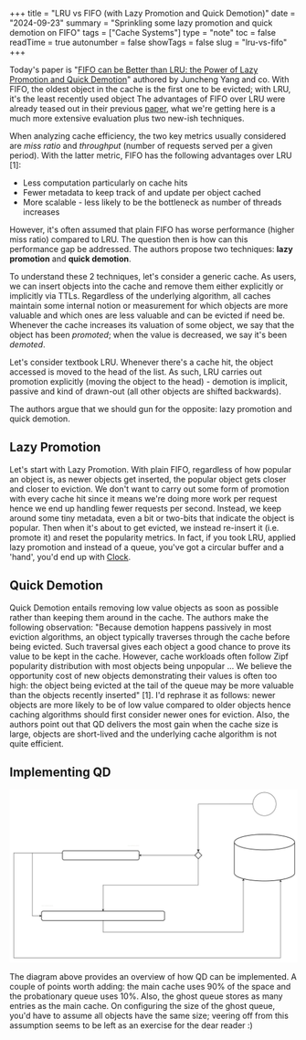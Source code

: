 +++
title = "LRU vs FIFO (with Lazy Promotion and Quick Demotion)"
date = "2024-09-23"
summary = "Sprinkling some lazy promotion and quick demotion on FIFO"
tags = ["Cache Systems"]
type = "note"
toc = false
readTime = true
autonumber = false
showTags = false
slug = "lru-vs-fifo"
+++

Today's paper is
"[FIFO can be Better than LRU: the Power of Lazy Promotion and Quick Demotion](https://dl.acm.org/doi/10.1145/3593856.3595887)"
authored by Juncheng Yang and co. With FIFO, the oldest object in the cache is
the first one to be evicted; with LRU, it's the least recently used object The
advantages of FIFO over LRU were already teased out in their previous
[paper](https://www.usenix.org/conference/osdi20/presentation/yang), what we're
getting here is a much more extensive evaluation plus two new-ish techniques.

When analyzing cache efficiency, the two key metrics usually considered are
_miss ratio_ and _throughput_ (number of requests served per a given period).
With the latter metric, FIFO has the following advantages over LRU [1]:

- Less computation particularly on cache hits
- Fewer metadata to keep track of and update per object cached
- More scalable - less likely to be the bottleneck as number of threads
  increases

However, it's often assumed that plain FIFO has worse performance (higher miss
ratio) compared to LRU. The question then is how can this performance gap be
addressed. The authors propose two techniques: **lazy promotion** and **quick
demotion**.

To understand these 2 techniques, let's consider a generic cache. As users, we
can insert objects into the cache and remove them either explicitly or
implicitly via TTLs. Regardless of the underlying algorithm, all caches maintain
some internal notion or measurement for which objects are more valuable and
which ones are less valuable and can be evicted if need be. Whenever the cache
increases its valuation of some object, we say that the object has been
_promoted_; when the value is decreased, we say it's been _demoted_.

Let's consider textbook LRU. Whenever there's a cache hit, the object accessed
is moved to the head of the list. As such, LRU carries out promotion explicitly
(moving the object to the head) - demotion is implicit, passive and kind of
drawn-out (all other objects are shifted backwards).

The authors argue that we should gun for the opposite: lazy promotion and quick
demotion.

## Lazy Promotion

Let's start with Lazy Promotion. With plain FIFO, regardless of how popular an
object is, as newer objects get inserted, the popular object gets closer and
closer to eviction. We don't want to carry out some form of promotion with every
cache hit since it means we're doing more work per request hence we end up
handling fewer requests per second. Instead, we keep around some tiny metadata,
even a bit or two-bits that indicate the object is popular. Then when it's about
to get evicted, we instead re-insert it (i.e. promote it) and reset the
popularity metrics. In fact, if you took LRU, applied lazy promotion and instead
of a queue, you've got a circular buffer and a 'hand', you'd end up with
[Clock](https://en.wikipedia.org/wiki/Page_replacement_algorithm#Clock).

## Quick Demotion

Quick Demotion entails removing low value objects as soon as possible rather
than keeping them around in the cache. The authors make the following
observation: "Because demotion happens passively in most eviction algorithms, an
object typically traverses through the cache before being evicted. Such
traversal gives each object a good chance to prove its value to be kept in the
cache. However, cache workloads often follow Zipf popularity distribution with
most objects being unpopular ... We believe the opportunity cost of new objects
demonstrating their values is often too high: the object being evicted at the
tail of the queue may be more valuable than the objects recently inserted" [1].
I'd rephrase it as follows: newer objects are more likely to be of low value
compared to older objects hence caching algorithms should first consider newer
ones for eviction. Also, the authors point out that QD delivers the most gain
when the cache size is large, objects are short-lived and the underlying cache
algorithm is not quite efficient.

## Implementing QD

![Implementing quick demotion](/assets/images/caching/quick_demotion.svg)

The diagram above provides an overview of how QD can be implemented. A couple of
points worth adding: the main cache uses 90% of the space and the probationary
queue uses 10%. Also, the ghost queue stores as many entries as the main cache.
On configuring the size of the ghost queue, you'd have to assume all objects
have the same size; veering off from this assumption seems to be left as an
exercise for the dear reader :)
